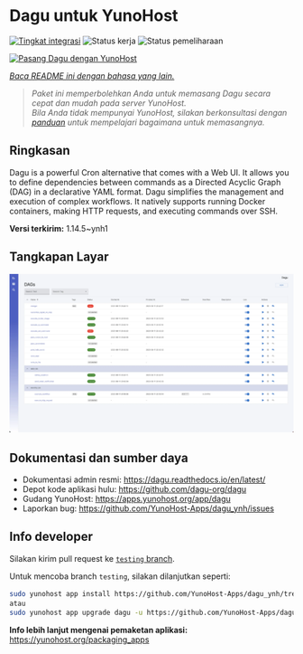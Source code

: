 <!--
N.B.: README ini dibuat secara otomatis oleh <https://github.com/YunoHost/apps/tree/master/tools/readme_generator>
Ini TIDAK boleh diedit dengan tangan.
-->

# Dagu untuk YunoHost

[![Tingkat integrasi](https://dash.yunohost.org/integration/dagu.svg)](https://ci-apps.yunohost.org/ci/apps/dagu/) ![Status kerja](https://ci-apps.yunohost.org/ci/badges/dagu.status.svg) ![Status pemeliharaan](https://ci-apps.yunohost.org/ci/badges/dagu.maintain.svg)

[![Pasang Dagu dengan YunoHost](https://install-app.yunohost.org/install-with-yunohost.svg)](https://install-app.yunohost.org/?app=dagu)

*[Baca README ini dengan bahasa yang lain.](./ALL_README.md)*

> *Paket ini memperbolehkan Anda untuk memasang Dagu secara cepat dan mudah pada server YunoHost.*  
> *Bila Anda tidak mempunyai YunoHost, silakan berkonsultasi dengan [panduan](https://yunohost.org/install) untuk mempelajari bagaimana untuk memasangnya.*

## Ringkasan

Dagu is a powerful Cron alternative that comes with a Web UI. It allows you to define dependencies between commands as a Directed Acyclic Graph (DAG) in a declarative YAML format. Dagu simplifies the management and execution of complex workflows. It natively supports running Docker containers, making HTTP requests, and executing commands over SSH.


**Versi terkirim:** 1.14.5~ynh1

## Tangkapan Layar

![Tangkapan Layar pada Dagu](./doc/screenshots/screenshot.png)

## Dokumentasi dan sumber daya

- Dokumentasi admin resmi: <https://dagu.readthedocs.io/en/latest/>
- Depot kode aplikasi hulu: <https://github.com/dagu-org/dagu>
- Gudang YunoHost: <https://apps.yunohost.org/app/dagu>
- Laporkan bug: <https://github.com/YunoHost-Apps/dagu_ynh/issues>

## Info developer

Silakan kirim pull request ke [`testing` branch](https://github.com/YunoHost-Apps/dagu_ynh/tree/testing).

Untuk mencoba branch `testing`, silakan dilanjutkan seperti:

```bash
sudo yunohost app install https://github.com/YunoHost-Apps/dagu_ynh/tree/testing --debug
atau
sudo yunohost app upgrade dagu -u https://github.com/YunoHost-Apps/dagu_ynh/tree/testing --debug
```

**Info lebih lanjut mengenai pemaketan aplikasi:** <https://yunohost.org/packaging_apps>
